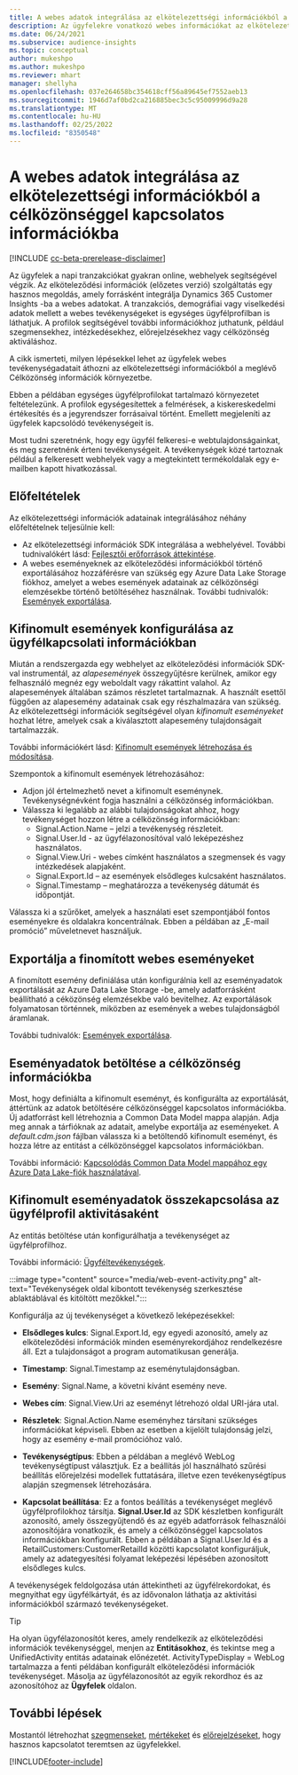 ```yaml
---
title: A webes adatok integrálása az elkötelezettségi információkból a célközönséggel kapcsolatos információkba
description: Az ügyfelekre vonatkozó webes információkat az elkötelezettségi információkból eljuttathatja a célközönséggel kapcsolatos információkba.
ms.date: 06/24/2021
ms.subservice: audience-insights
ms.topic: conceptual
author: mukeshpo
ms.author: mukeshpo
ms.reviewer: mhart
manager: shellyha
ms.openlocfilehash: 037e264658bc354618cff56a89645ef7552aeb13
ms.sourcegitcommit: 1946d7af0bd2ca216885bec3c5c95009996d9a28
ms.translationtype: MT
ms.contentlocale: hu-HU
ms.lasthandoff: 02/25/2022
ms.locfileid: "8350548"
---
```

# <a name="integrate-web-data-from-engagement-insights-with-audience-insights"></a>A webes adatok integrálása az elkötelezettségi információkból a célközönséggel kapcsolatos információkba


[!INCLUDE [cc-beta-prerelease-disclaimer](../engagement-insights/includes/cc-beta-prerelease-disclaimer.md)]

Az ügyfelek a napi tranzakciókat gyakran online, webhelyek segítségével végzik. Az elköteleződési információk (előzetes verzió) szolgáltatás egy hasznos megoldás, amely forrásként integrálja Dynamics 365 Customer Insights -ba a webes adatokat. A tranzakciós, demográfiai vagy viselkedési adatok mellett a webes tevékenységeket is egységes ügyfélprofilban is láthatjuk. A profilok segítségével további információkhoz juthatunk, például szegmensekhez, intézkedésekhez, előrejelzésekhez vagy célközönség aktiváláshoz.

A cikk ismerteti, milyen lépésekkel lehet az ügyfelek webes tevékenységadatait áthozni az elkötelezettségi információkból a meglévő Célközönség információk környezetbe.

Ebben a példában egységes ügyfélprofilokat tartalmazó környezetet feltételezünk. A profilok egységesítettek a felmérések, a kiskereskedelmi értékesítés és a jegyrendszer forrásaival történt. Emellett megjeleníti az ügyfelek kapcsolódó tevékenységeit is. 

Most tudni szeretnénk, hogy egy ügyfél felkeresi-e webtulajdonságainkat, és meg szeretnénk érteni tevékenységeit. A tevékenységek közé tartoznak például a felkeresett webhelyek vagy a megtekintett termékoldalak egy e-mailben kapott hivatkozással.

## <a name="prerequisites"></a>Előfeltételek

Az elkötelezettségi információk adatainak integrálásához néhány előfeltételnek teljesülnie kell: 

- Az elkötelezettségi információk SDK integrálása a webhelyével. További tudnivalókért lásd: [Fejlesztői erőforrások áttekintése](../engagement-insights/developer-resources.md).
- A webes eseményeknek az elköteleződési információkból történő exportálásához hozzáférésre van szükség egy Azure Data Lake Storage fiókhoz, amelyet a webes események adatainak az célközönségi elemzésekbe történő betöltéséhez használnak. További tudnivalók: [Események exportálása](../engagement-insights/export-events.md).

## <a name="configure-refined-events-in-engagement-insights"></a>Kifinomult események konfigurálása az ügyfélkapcsolati információkban

Miután a rendszergazda egy webhelyet az elköteleződési információk SDK-val instrumentál, az *alapesemények* összegyűjtésre kerülnek, amikor egy felhasználó megnéz egy weboldalt vagy rákattint valahol. Az alapesemények általában számos részletet tartalmaznak. A használt esettől függően az alapesemény adatainak csak egy részhalmazára van szükség. Az elkötelezettségi információk segítségével olyan *kifinomult eseményeket* hozhat létre, amelyek csak a kiválasztott alapesemény tulajdonságait tartalmazzák.     

További információkért lásd: [Kifinomult események létrehozása és módosítása](../engagement-insights/refined-events.md).

Szempontok a kifinomult események létrehozásához: 

- Adjon jól értelmezhető nevet a kifinomult eseménynek. Tevékenységnévként fogja használni a célközönség információkban.
- Válassza ki legalább az alábbi tulajdonságokat ahhoz, hogy tevékenységet hozzon létre a célközönség információkban: 
    - Signal.Action.Name – jelzi a tevékenység részleteit.
    - Signal.User.Id - az ügyfélazonosítóval való leképezéshez használatos.
    - Signal.View.Uri - webes címként használatos a szegmensek és vagy intézkedések alapjaként.
    - Signal.Export.Id – az események elsődleges kulcsaként használatos.
    - Signal.Timestamp – meghatározza a tevékenység dátumát és időpontját.

Válassza ki a szűrőket, amelyek a használati eset szempontjából fontos eseményekre és oldalakra koncentrálnak. Ebben a példában az „E-mail promóció” műveletnevet használjuk.

## <a name="export-the-refined-web-events"></a>Exportálja a finomított webes eseményeket 

A finomított esemény definiálása után konfigurálnia kell az eseményadatok exportálását az Azure Data Lake Storage -be, amely adatforrásként beállítható a céközönség elemzésekbe való bevitelhez. Az exportálások folyamatosan történnek, miközben az események a webes tulajdonságból áramlanak.

További tudnivalók: [Események exportálása](../engagement-insights/export-events.md).

## <a name="ingest-event-data-to-audience-insights"></a>Eseményadatok betöltése a célközönség információkba

Most, hogy definiálta a kifinomult eseményt, és konfigurálta az exportálását, áttértünk az adatok betöltésére célközönséggel kapcsolatos információkba. Új adatforrást kell létrehoznia a Common Data Model mappa alapján. Adja meg annak a tárfióknak az adatait, amelybe exportálja az eseményeket. A *default.cdm.json* fájlban válassza ki a betöltendő kifinomult eseményt, és hozza létre az entitást a célközönséggel kapcsolatos információkban.

További információ: [Kapcsolódás Common Data Model mappához egy Azure Data Lake-fiók használatával](connect-common-data-model.md).


## <a name="relate-refined-event-data-as-an-activity-of-a-customer-profile"></a>Kifinomult eseményadatok összekapcsolása az ügyfélprofil aktivitásaként

Az entitás betöltése után konfigurálhatja a tevékenységet az ügyfélprofilhoz.

További információ: [Ügyféltevékenységek](activities.md).

:::image type="content" source="media/web-event-activity.png" alt-text="Tevékenységek oldal kibontott tevékenység szerkesztése ablaktáblával és kitöltött mezőkkel.":::

Konfigurálja az új tevékenységet a következő leképezésekkel: 

- **Elsődleges kulcs**: Signal.Export.Id, egy egyedi azonosító, amely az elköteleződési információk minden eseményrekordjához rendelkezésre áll. Ezt a tulajdonságot a program automatikusan generálja.

- **Timestamp**: Signal.Timestamp az eseménytulajdonságban.

- **Esemény**: Signal.Name, a követni kívánt esemény neve.

- **Webes cím**: Signal.View.Uri az eseményt létrehozó oldal URI-jára utal.

- **Részletek**: Signal.Action.Name eseményhez társítani szükséges információkat képviseli. Ebben az esetben a kijelölt tulajdonság jelzi, hogy az esemény e-mail promócióhoz való.

- **Tevékenységtípus**: Ebben a példában a meglévő WebLog tevékenységtípust választjuk. Ez a beállítás jól használható szűrési beállítás előrejelzési modellek futtatására, illetve ezen tevékenységtípus alapján szegmensek létrehozására.

- **Kapcsolat beállítása**: Ez a fontos beállítás a tevékenységet meglévő ügyfélprofilokhoz társítja. **Signal.User.Id** az SDK készletben konfigurált azonosító, amely összegyűjtendő és az egyéb adatforrások felhasználói azonosítójára vonatkozik, és amely a célközönséggel kapcsolatos információkban konfigurált. Ebben a példában a Signal.User.Id és a RetailCustomers:CustomerRetailId közötti kapcsolatot konfiguráljuk, amely az adategyesítési folyamat leképezési lépésében azonosított elsődleges kulcs.

A tevékenységek feldolgozása után áttekintheti az ügyfélrekordokat, és megnyithat egy ügyfélkártyát, és az idővonalon láthatja az aktivitási információkból származó tevékenységeket. 

> [!TIP]
> Ha olyan ügyfélazonosítót keres, amely rendelkezik az elköteleződési információk tevékenységgel, menjen az **Entitásokhoz**, és tekintse meg a UnifiedActivity entitás adatainak előnézetét. ActivityTypeDisplay = WebLog tartalmazza a fenti példában konfigurált elköteleződési információk tevékenységet. Másolja az ügyfélazonosítót az egyik rekordhoz és az azonosítóhoz az **Ügyfelek** oldalon.

## <a name="next-steps"></a>További lépések

Mostantól létrehozhat [szegmenseket](segments.md), [mértékeket](measures.md) és [előrejelzéseket](predictions.md), hogy hasznos kapcsolatot teremtsen az ügyfelekkel.


[!INCLUDE[footer-include](../includes/footer-banner.md)]
